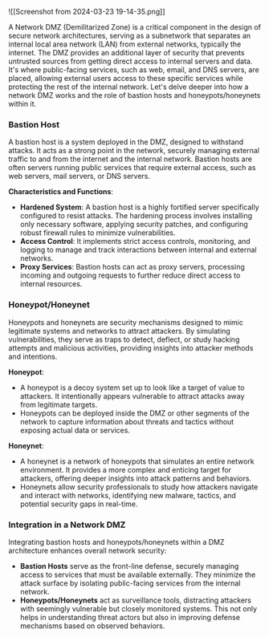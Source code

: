 
![[Screenshot from 2024-03-23 19-14-35.png]]

A Network DMZ (Demilitarized Zone) is a critical component in the design of secure network architectures, serving as a subnetwork that separates an internal local area network (LAN) from external networks, typically the internet. The DMZ provides an additional layer of security that prevents untrusted sources from getting direct access to internal servers and data. It's where public-facing services, such as web, email, and DNS servers, are placed, allowing external users access to these specific services while protecting the rest of the internal network. Let's delve deeper into how a network DMZ works and the role of bastion hosts and honeypots/honeynets within it.

### Bastion Host

A bastion host is a system deployed in the DMZ, designed to withstand attacks. It acts as a strong point in the network, securely managing external traffic to and from the internet and the internal network. Bastion hosts are often servers running public services that require external access, such as web servers, mail servers, or DNS servers.

**Characteristics and Functions**:

- **Hardened System**: A bastion host is a highly fortified server specifically configured to resist attacks. The hardening process involves installing only necessary software, applying security patches, and configuring robust firewall rules to minimize vulnerabilities.
- **Access Control**: It implements strict access controls, monitoring, and logging to manage and track interactions between internal and external networks.
- **Proxy Services**: Bastion hosts can act as proxy servers, processing incoming and outgoing requests to further reduce direct access to internal resources.

### Honeypot/Honeynet

Honeypots and honeynets are security mechanisms designed to mimic legitimate systems and networks to attract attackers. By simulating vulnerabilities, they serve as traps to detect, deflect, or study hacking attempts and malicious activities, providing insights into attacker methods and intentions.

**Honeypot**:

- A honeypot is a decoy system set up to look like a target of value to attackers. It intentionally appears vulnerable to attract attacks away from legitimate targets.
- Honeypots can be deployed inside the DMZ or other segments of the network to capture information about threats and tactics without exposing actual data or services.

**Honeynet**:

- A honeynet is a network of honeypots that simulates an entire network environment. It provides a more complex and enticing target for attackers, offering deeper insights into attack patterns and behaviors.
- Honeynets allow security professionals to study how attackers navigate and interact with networks, identifying new malware, tactics, and potential security gaps in real-time.

### Integration in a Network DMZ

Integrating bastion hosts and honeypots/honeynets within a DMZ architecture enhances overall network security:

- **Bastion Hosts** serve as the front-line defense, securely managing access to services that must be available externally. They minimize the attack surface by isolating public-facing services from the internal network.
- **Honeypots/Honeynets** act as surveillance tools, distracting attackers with seemingly vulnerable but closely monitored systems. This not only helps in understanding threat actors but also in improving defense mechanisms based on observed behaviors.